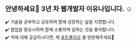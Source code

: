 <h2>안녕하세요👋 3년 차 웹개발자 이유나입니다. ☺️</h2>
✔️  기술을 공부하고 공유하며 함께 성장하는 삶을 지향합니다. </br>
✔️  협업을 중요시하며 함께 소통하며 일하는 것을 좋아합니다. </br>
✔️  저에 대해 궁금하시다면, 제 <a href="https://youunaa.oopy.io/" target="_blank">포트폴리오</a> 를 방문해주세요🤍</br>
